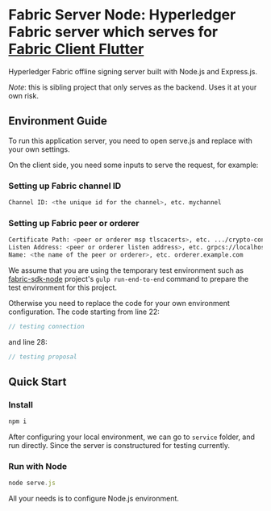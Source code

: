 # Fabric Server Node: Hyperledger Fabric server which serves for [Fabric Client Flutter](https://github.com/5sWind/fabric-client-flutter)

Hyperledger Fabric offline signing server built with Node.js and Express.js.

*Note*: this is sibling project that only serves as the backend. Uses it at your own risk.

## Environment Guide

To run this application server, you need to open serve.js and replace with your own settings.

On the client side, you need some inputs to serve the request, for example:

### Setting up Fabric channel ID

```bash
Channel ID: <the unique id for the channel>, etc. mychannel
```

### Setting up Fabric peer or orderer

```bash
Certificate Path: <peer or orderer msp tlscacerts>, etc. .../crypto-config/ordererOrganizations/example.com/orderers/orderer.example.com/msp/tlscacerts/tlsca.example.com-cert.pem
Listen Address: <peer or orderer listen address>, etc. grpcs://localhost:7050
Name: <the name of the peer or orderer>, etc. orderer.example.com
```

We assume that you are using the temporary test environment such as [fabric-sdk-node](https://github.com/hyperledger/fabric-sdk-node/tree/master) project's `gulp run-end-to-end` command to prepare the test environment for this project.

Otherwise you need to replace the code for your own environment configuration. The code starting from line 22:

```javascript
// testing connection
```

and line 28:

```javascript
// testing proposal
```

## Quick Start

### Install

```javascript
npm i
```

After configuring your local environment, we can go to `service` folder, and run directly. Since the server is constructured for testing currently.

### Run with Node

```javascript
node serve.js
```

All your needs is to configure Node.js environment.
